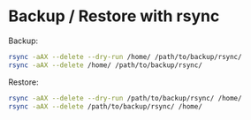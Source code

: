 # Backup / Restore with rsync

Backup:

```bash
rsync -aAX --delete --dry-run /home/ /path/to/backup/rsync/
rsync -aAX --delete /home/ /path/to/backup/rsync/
```

Restore:

```bash
rsync -aAX --delete --dry-run /path/to/backup/rsync/ /home/
rsync -aAX --delete /path/to/backup/rsync/ /home/
```
